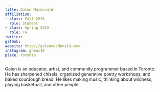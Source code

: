 ```yaml
---
title: Galen Macdonald
affiliation:
- class: Fall 2018
  role: Student
- class: Spring 2019
  role: TA
twitter:
github:
website: http://galenmacdonald.com
instagram: ghmac10
place: Toronto
---
```

Galen is an educator, artist, and community programmer based in Toronto. He has sharpened chisels, organized generative poetry workshops, and baked sourdough bread. He likes making music, thinking about wildness, playing basketball, and other people.

